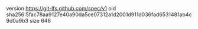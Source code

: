 version https://git-lfs.github.com/spec/v1
oid sha256:5fac78aa9127e40a90da5ce07312a1d2001d911d036fad6531481ab4c9d0a9b3
size 646
